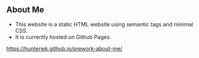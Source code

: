 ## About Me

* This website is a static HTML website using semantic tags and minimal CSS.
* It is currently hosted on Github Pages.

https://hunterwk.github.io/prework-about-me/
